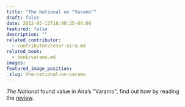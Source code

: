 ```yaml
---
title: "The National on “Varamo”"
draft: false
date: 2012-05-12T18:40:25-04:00
featured: false
description: ""
related_contributor:
  - contributor/cesar-aira.md
related_book:
  - book/varamo.md
images:
featured_image_position: 
_slug: the-national-on-varamo
---
```


_The National_ found value in Aira’s "Varamo", find out how by reading the [review](http://www.thenational.ae/arts-culture/books/varamo-easily-consumed-but-stays-with-the-reader-long-after). 

